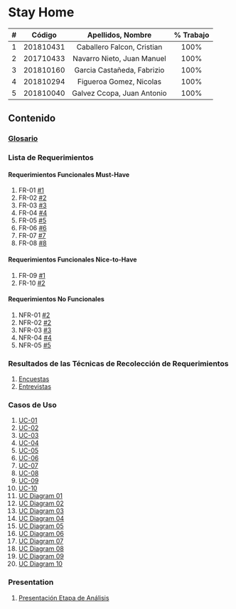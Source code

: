 # Stay Home

|  **#** | **Código** | **Apellidos, Nombre** | **% Trabajo** |
| :---: | :---: | :---: | :---: |
|  1 |  201810431 | Caballero Falcon, Cristian | 100% |
|  2 |  201710433 | Navarro Nieto, Juan Manuel | 100% |
|  3 |  201810160 | Garcia Castañeda, Fabrizio| 100% |
|  4 |  201810294 |Figueroa Gomez, Nicolas     | 100% |
|  5 |  201810040|Galvez Ccopa, Juan Antonio   | 100% |

## Contenido

### [Glosario](docs/Glosario.md)

### Lista de Requerimientos 

#### Requerimientos Funcionales Must-Have
1. FR-01 [#1](/../../issues/1)
2. FR-02 [#2](/../../issues/2)
3. FR-03 [#3](/../../issues/3)
4. FR-04 [#4](/../../issues/4)
5. FR-05 [#5](/../../issues/5)
6. FR-06 [#6](/../../issues/6)
7. FR-07 [#7](/../../issues/7)
8. FR-08 [#8](/../../issues/8)


#### Requerimientos Funcionales Nice-to-Have
1. FR-09 [#1](/../../issues/9)
2. FR-10 [#2](/../../issues/10)

#### Requerimientos No Funcionales
1. NFR-01 [#2](/../../issues/11)
2. NFR-02 [#2](/../../issues/12)
3. NFR-03 [#3](/../../issues/13)
4. NFR-04 [#4](/../../issues/14)
5. NFR-05 [#5](/../../issues/15)

### Resultados de las Técnicas de Recolección de Requerimientos
1. [Encuestas](docs/analisis/Encuesta_Stay_Home.csv)
1. [Entrevistas](docs/analisis/Conclusiones_entrevista.md)

### Casos de Uso
1. [UC-01](docs/analisis/UC01.md)
2. [UC-02](docs/analisis/UC02.md)
3. [UC-03](docs/analisis/UC03.md)
4. [UC-04](docs/analisis/UC04.md)
5. [UC-05](docs/analisis/UC05.md)
6. [UC-06](docs/analisis/UC06.md)
7. [UC-07](docs/analisis/UC07.md)
8. [UC-08](docs/analisis/UC08.md)
9. [UC-09](docs/analisis/UC09.md)
10. [UC-10](docs/analisis/UC10.md)
11. [UC Diagram 01](docs/analisis/UC01.PNG)
12. [UC Diagram 02](docs/analisis/UC02.png)
13. [UC Diagram 03](docs/analisis/UC03.PNG)
14. [UC Diagram 04](docs/analisis/UC04.png)
15. [UC Diagram 05](docs/analisis/UC05.PNG)
16. [UC Diagram 06](docs/analisis/UC06.png)
17. [UC Diagram 07](docs/analisis/UC07.png)
18. [UC Diagram 08](docs/analisis/UC08.png)
19. [UC Diagram 09](docs/analisis/UC09.PNG)
20. [UC Diagram 10](docs/analisis/UC10.png)
### Presentation
1. [Presentación Etapa de Análisis](docs/analysis/presentation.pdf)
